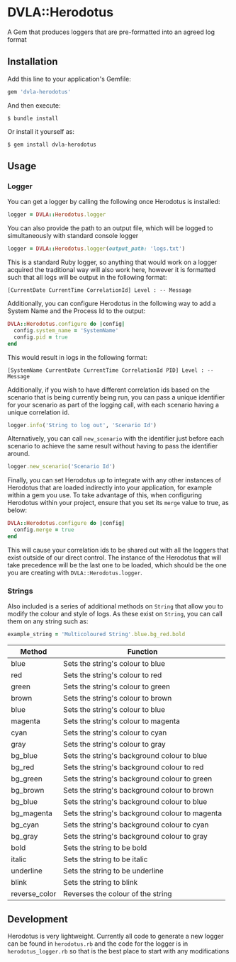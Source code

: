 # DVLA::Herodotus

A Gem that produces loggers that are pre-formatted into an agreed log format

## Installation

Add this line to your application's Gemfile:

```ruby
gem 'dvla-herodotus'
```

And then execute:

    $ bundle install

Or install it yourself as:

    $ gem install dvla-herodotus

## Usage

### Logger

You can get a logger by calling the following once Herodotus is installed:

```ruby
logger = DVLA::Herodotus.logger
```

You can also provide the path to an output file, which will be logged to simultaneously with standard console logger

```ruby
logger = DVLA::Herodotus.logger(output_path: 'logs.txt')
```

This is a standard Ruby logger, so anything that would work on a logger acquired the traditional way will also work here, however it is formatted such that all logs will be output in the following format:

`[CurrentDate CurrentTime CorrelationId] Level : -- Message`

Additionally, you can configure Herodotus in the following way to add a System Name and the Process Id to the output:

```ruby
DVLA::Herodotus.configure do |config|
  config.system_name = 'SystemName'
  config.pid = true
end
```

This would result in logs in the following format:

`[SystemName CurrentDate CurrentTime CorrelationId PID] Level : -- Message`

Additionally, if you wish to have different correlation ids based on the scenario that is being currently being run, you can pass a unique identifier for your scenario as part of the logging call, with each scenario having a unique correlation id.

```ruby
logger.info('String to log out', 'Scenario Id')
```

Alternatively, you can call `new_scenario` with the identifier just before each scenario to achieve the same result without having to pass the identifier around.

```ruby
logger.new_scenario('Scenario Id')
```

Finally, you can set Herodotus up to integrate with any other instances of Herodotus that are loaded indirectly into your application, for example within a gem you use. To take advantage of this, when configuring Herodotus within your project, ensure that you set its `merge` value to true, as below:

```ruby
DVLA::Herodotus.configure do |config|
  config.merge = true
end
```

This will cause your correlation ids to be shared out with all the loggers that exist outside of our direct control. The instance of the Herodotus that will take precedence will be the last one to be loaded, which should be the one you are creating with `DVLA::Herodotus.logger`. 

### Strings

Also included is a series of additional methods on `String` that allow you to modify the colour and style of logs. As these exist on `String`, you can call them on any string such as:

```ruby
example_string = 'Multicoloured String'.blue.bg_red.bold
```

| Method        | Function                                       |
|---------------|------------------------------------------------|
| blue          | Sets the string's colour to blue               |
| red           | Sets the string's colour to red                |
| green         | Sets the string's colour to green              |
| brown         | Sets the string's colour to brown              |
| blue          | Sets the string's colour to blue               |
| magenta       | Sets the string's colour to magenta            |
| cyan          | Sets the string's colour to cyan               |
| gray          | Sets the string's colour to gray               |
| bg_blue       | Sets the string's background colour to blue    |
| bg_red        | Sets the string's background colour to red     |
| bg_green      | Sets the string's background colour to green   |
| bg_brown      | Sets the string's background colour to brown   |
| bg_blue       | Sets the string's background colour to blue    |
| bg_magenta    | Sets the string's background colour to magenta |
| bg_cyan       | Sets the string's background colour to cyan    |
| bg_gray       | Sets the string's background colour to gray    |
| bold          | Sets the string to be bold                     |
| italic        | Sets the string to be italic                   |
| underline     | Sets the string to be underline                |
| blink         | Sets the string to blink                       |
| reverse_color | Reverses the colour of the string              |

## Development

Herodotus is very lightweight. Currently all code to generate a new logger can be found in `herodotus.rb` and the code for the logger is in `herodotus_logger.rb` so that is the best place to start with any modifications
